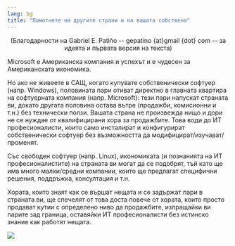 ```yaml
---
lang: bg
title: "Помогнете на другите страни и на вашата собствена"
---
```


<center>(Благодарности на Gabriel E. Patiño -- gepatino {at}gmail {dot} com -- за идеята и първата версия на текста) </center>

Microsoft е Американска компания и успехът и е чудесен за Американската икономика.

Но ако не живеете в САЩ, когато купувате собственически софтуер (напр. Windows), половината пари отиват директно в главната квартира на софтуерната компания (напр. Microsoft): тези пари напускат страната ви, докато другата половина остава вътре (продажби, комисионни и т.н.) без технически ползи. Вашата страна не произвежда нищо и дори не се нуждае от квалифицирани хора за продажбите. Това води до ИТ професионалисти, които само инсталират и конфигурират собственически софтуер без възможността да модифицират/изучават/променят.

Със свободен софтуер (напр. Linux), икономиката (и познанията на ИТ професионалистите) на страната ви могат да се подобрят, тъй като ще има много малки/средни компании, които ще предлагат специфични решения, поддръжка, консултация и т.н.

Хората, които знаят как се вършат нещата и се задържат пари в страната ви, ще спечелят от това доста повече от хората, които просто продават кутии с определено ниво да продажбите, изпращайки ви парите зад граница, оставяйки ИТ професионалисти без истинско знание как работят нещата.

<img src="Images/earth.png" />




